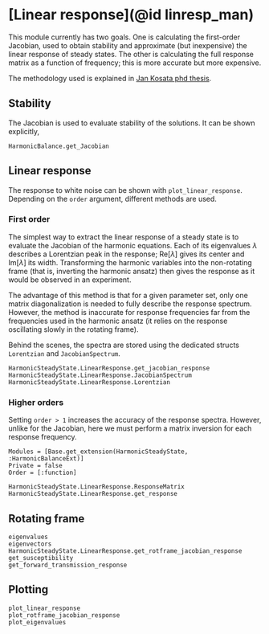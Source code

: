 # [Linear response](@id linresp_man)

This module currently has two goals. One is calculating the first-order Jacobian, used to obtain stability and approximate (but inexpensive) the linear response of steady states. The other is calculating the full response matrix as a function of frequency; this is more accurate but more expensive.

The methodology used is explained in [Jan Kosata phd thesis](https://www.doi.org/10.3929/ethz-b-000589190).

## Stability

The Jacobian is used to evaluate stability of the solutions. It can be shown explicitly,

```@docs; canonical=false
HarmonicBalance.get_Jacobian
```

## Linear response

The response to white noise can be shown with `plot_linear_response`. Depending on the `order` argument, different methods are used.

### First order

The simplest way to extract the linear response of a steady state is to evaluate the Jacobian of the harmonic equations. Each of its eigenvalues $\lambda$ describes a Lorentzian peak in the response; $\text{Re}[\lambda]$ gives its center and $\text{Im}[\lambda]$ its width. Transforming the harmonic variables into the non-rotating frame (that is, inverting the harmonic ansatz) then gives the response as it would be observed in an experiment.

The advantage of this method is that for a given parameter set, only one matrix diagonalization is needed to fully describe the response spectrum. However, the method is inaccurate for response frequencies far from the frequencies used in the harmonic ansatz (it relies on the response oscillating slowly in the rotating frame).

Behind the scenes, the spectra are stored using the dedicated structs `Lorentzian` and `JacobianSpectrum`.

```@docs; canonical=false
HarmonicSteadyState.LinearResponse.get_jacobian_response
HarmonicSteadyState.LinearResponse.JacobianSpectrum
HarmonicSteadyState.LinearResponse.Lorentzian
```

### Higher orders

Setting `order > 1` increases the accuracy of the response spectra. However, unlike for the Jacobian, here we must perform a matrix inversion for each response frequency.  

```@autodocs; canonical=false
Modules = [Base.get_extension(HarmonicSteadyState, :HarmonicBalanceExt)]
Private = false
Order = [:function]
```

```@docs; canonical=false
HarmonicSteadyState.LinearResponse.ResponseMatrix
HarmonicSteadyState.LinearResponse.get_response
```

## Rotating frame

```@docs; canonical=false
eigenvalues
eigenvectors
HarmonicSteadyState.LinearResponse.get_rotframe_jacobian_response
get_susceptibility
get_forward_transmission_response
```

## Plotting

```@docs; canonical=false
plot_linear_response
plot_rotframe_jacobian_response
plot_eigenvalues
```
